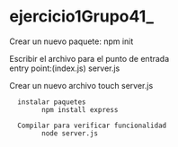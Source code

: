 # ejercicio1Grupo41_

Crear un nuevo paquete:
      npm init
      
Escribir el archivo para el punto de entrada      
entry point:(index.js) server.js

Crear un nuevo archivo
      touch server.js

      instalar paquetes
            npm install express

      Compilar para verificar funcionalidad
            node server.js